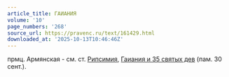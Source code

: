 ```yaml
---
article_title: ГАИАНИЯ
volume: '10'
page_numbers: '268'
source_url: https://pravenc.ru/text/161429.html
downloaded_at: '2025-10-13T10:46:46Z'
---
```


прмц. Армянская - см. ст. [Рипсимия](https://pravenc.ru/text/Рипсимия.html), [Гаиания и 35 святых дев](<https://pravenc.ru/text/Гаиания и 35 святых дев.html>) (пам. 30 сент.).
